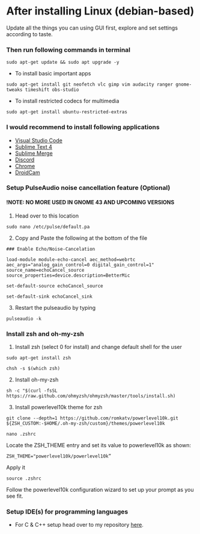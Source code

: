 # After installing Linux (debian-based)

Update all the things you can using GUI first, explore and set settings according to taste. 

### Then run following commands in terminal

`sudo apt-get update && sudo apt upgrade -y`

- To install basic important apps

`sudo apt-get install git neofetch vlc gimp vim audacity ranger gnome-tweaks timeshift obs-studio`

- To install restricted codecs for multimedia

`sudo apt-get install ubuntu-restricted-extras`

### I would recommend to install following applications

- [Visual Studio Code](https://code.visualstudio.com/Download)
- [Sublime Text 4](https://www.sublimetext.com/docs/linux_repositories.html#apt)
- [Sublime Merge](https://www.sublimemerge.com/docs/linux_repositories#apt)
- [Discord](https://discord.com/download)
- [Chrome](https://www.google.com/chrome/)
- [DroidCam](https://www.dev47apps.com/droidcam/linux/)

### Setup PulseAudio noise cancellation feature (Optional)
#### !NOTE: NO MORE USED IN GNOME 43 AND UPCOMING VERSIONS

1. Head over to this location 

`sudo nano /etc/pulse/default.pa`

2. Copy and Paste the following at the bottom of the file

`### Enable Echo/Noise-Cancelation`

`load-module module-echo-cancel aec_method=webrtc aec_args="analog_gain_control=0 digital_gain_control=1" source_name=echoCancel_source source_properties=device.description=BetterMic`

`set-default-source echoCancel_source`

`set-default-sink echoCancel_sink`

3. Restart the pulseaudio by typing 

`pulseaudio -k`

### Install zsh and oh-my-zsh

1. Install zsh (select 0 for install) and change default shell for the user

`sudo apt-get install zsh`

`chsh -s $(which zsh)`

2. Install oh-my-zsh

`sh -c "$(curl -fsSL https://raw.github.com/ohmyzsh/ohmyzsh/master/tools/install.sh)`

3. Install powerlevel10k theme for zsh

`git clone --depth=1 https://github.com/romkatv/powerlevel10k.git ${ZSH_CUSTOM:-$HOME/.oh-my-zsh/custom}/themes/powerlevel10k`

`nano .zshrc`

Locate the ZSH_THEME entry and set its value to powerlevel10k as shown:

`ZSH_THEME="powerlevel10k/powerlevel10k”`

Apply it

`source .zshrc`

Follow the powerlevel10k configuration wizard to set up your prompt as you see fit.

### Setup IDE(s) for programming languages

- For C & C++ setup head over to my repository [here](https://github.com/saatvik333/ide-setups).
